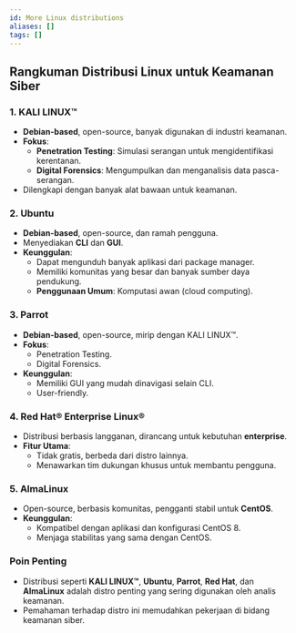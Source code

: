 ```yaml
---
id: More Linux distributions
aliases: []
tags: []
---
```


## **Rangkuman Distribusi Linux untuk Keamanan Siber**

### **1. KALI LINUX™**

- **Debian-based**, open-source, banyak digunakan di industri keamanan.
- **Fokus**:
  - **Penetration Testing**: Simulasi serangan untuk mengidentifikasi kerentanan.
  - **Digital Forensics**: Mengumpulkan dan menganalisis data pasca-serangan.
- Dilengkapi dengan banyak alat bawaan untuk keamanan.

### **2. Ubuntu**

- **Debian-based**, open-source, dan ramah pengguna.
- Menyediakan **CLI** dan **GUI**.
- **Keunggulan**:
  - Dapat mengunduh banyak aplikasi dari package manager.
  - Memiliki komunitas yang besar dan banyak sumber daya pendukung.
  - **Penggunaan Umum**: Komputasi awan (cloud computing).

### **3. Parrot**

- **Debian-based**, open-source, mirip dengan KALI LINUX™.
- **Fokus**:
  - Penetration Testing.
  - Digital Forensics.
- **Keunggulan**:
  - Memiliki GUI yang mudah dinavigasi selain CLI.
  - User-friendly.

### **4. Red Hat® Enterprise Linux®**

- Distribusi berbasis langganan, dirancang untuk kebutuhan **enterprise**.
- **Fitur Utama**:
  - Tidak gratis, berbeda dari distro lainnya.
  - Menawarkan tim dukungan khusus untuk membantu pengguna.

### **5. AlmaLinux**

- Open-source, berbasis komunitas, pengganti stabil untuk **CentOS**.
- **Keunggulan**:
  - Kompatibel dengan aplikasi dan konfigurasi CentOS 8.
  - Menjaga stabilitas yang sama dengan CentOS.

### **Poin Penting**

- Distribusi seperti **KALI LINUX™**, **Ubuntu**, **Parrot**, **Red Hat**, dan **AlmaLinux** adalah distro penting yang sering digunakan oleh analis keamanan.
- Pemahaman terhadap distro ini memudahkan pekerjaan di bidang keamanan siber.

